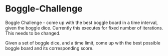 # Boggle-Challenge
Boggle Challenge - come up with the best boggle board in a time interval, given the boggle dice. Currently this executes for fixed number of iterations. This needs to be changed.

Given a set of boggle dice, and a time limit, come up with the best possible boggle board and its corresponding score.
